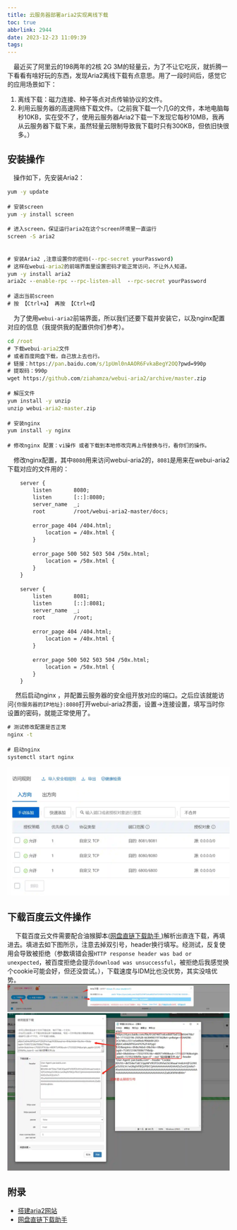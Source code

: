 ```yaml
---
title: 云服务器部署aria2实现离线下载
toc: true
abbrlink: 2944
date: 2023-12-23 11:09:39
tags:
---
```


&emsp;最近买了阿里云的198两年的2核 2G 3M的轻量云，为了不让它吃灰，就折腾一下看看有啥好玩的东西，发现Aria2离线下载有点意思。用了一段时间后，感觉它的应用场景如下：
1. 离线下载：磁力连接、种子等点对点传输协议的文件。
2. 利用云服务器的高速网络下载文件。（之前我下载一个几G的文件，本地电脑每秒10KB，实在受不了，使用云服务器Aria2下载一下发现它每秒10MB，我再从云服务器下载下来，虽然轻量云限制导致我下载时只有300KB，但依旧快很多。）

## 安装操作
&emsp;操作如下，先安装Aria2：
```cmd
yum -y update

# 安装screen
yum -y install screen

# 进入screen，保证运行aria2在这个screen环境里一直运行
screen -S aria2


# 安装Aria2 ,注意设置你的密码(--rpc-secret yourPassword) 
# 这样在webui-aria2的前端界面里设置密码才能正常访问，不让外人知道。
yum -y install aria2
aria2c --enable-rpc --rpc-listen-all  --rpc-secret yourPassword

# 退出当前screen
# 按 【Ctrl+a】 再按 【Ctrl+d】

```
&emsp;为了使用`webui-aria2`前端界面，所以我们还要下载并安装它，以及nginx配置对应的信息（我提供我的配置供你们参考）。
```cmd
cd /root
# 下载webui-aria2文件
# 或者百度网盘下载，自己放上去也行。
# 链接：https://pan.baidu.com/s/1pUml0nAAOR6FvkaBegY2OQ?pwd=990p 
# 提取码：990p
wget https://github.com/ziahamza/webui-aria2/archive/master.zip

# 解压文件
yum install -y unzip 
unzip webui-aria2-master.zip

# 安装nginx 
yum install -y nginx

# 修改nginx 配置：vi操作 或者下载到本地修改完再上传替换与行，看你们的操作。

```

&emsp;修改nginx配置，其中`8080`用来访问webui-aria2的，`8081`是用来在webui-aria2下载对应的文件用的：
```
    server {
        listen       8080;
        listen       [::]:8080;
        server_name  _;
        root         /root/webui-aria2-master/docs;

        error_page 404 /404.html;
            location = /40x.html {
        }

        error_page 500 502 503 504 /50x.html;
            location = /50x.html {
        }
    }

    server {
        listen       8081;
        listen       [::]:8081;
        server_name  _;
        root         /root;

        error_page 404 /404.html;
            location = /40x.html {
        }

        error_page 500 502 503 504 /50x.html;
            location = /50x.html {
        }
    }
```

&emsp; 然后启动nginx ，并配置云服务器的安全组开放对应的端口。之后应该就能访问`{你服务器的IP地址}:8080`打开webui-aria2界面，设置->连接设置，填写当时你设置的密码，就能正常使用了。
```cmd
# 测试修改配置是否正常
nginx -t

# 启动nginx 
systemctl start nginx
```

![aria2开放端口](/blog_images/后端/aria2开放端口.webp)


## 下载百度云文件操作
&emsp; 下载百度云文件需要配合油猴脚本([网盘直链下载助手 ](https://www.youxiaohou.com/install.html))解析出直连下载，再填进去。填进去如下图所示，注意去掉双引号，header换行填写。经测试，反复使用会导致被拒绝（参数填错会报`HTTP response header was bad or unexpected`，被百度拒绝会提示`download was unsuccessful`，被拒绝后我感觉换个cookie可能会好，但还没尝试。），下载速度与IDM比也没优势，其实没啥优势。
![aria2下载百度云文件1](/blog_images/后端/aria2下载百度云文件1.webp)
![aria2下载百度云文件2](/blog_images/后端/aria2下载百度云文件2.webp)


## 附录
- [搭建aria2网站](https://www.cnblogs.com/huanhao/p/webaria2.html)
- [网盘直链下载助手 ](https://www.youxiaohou.com/install.html)
